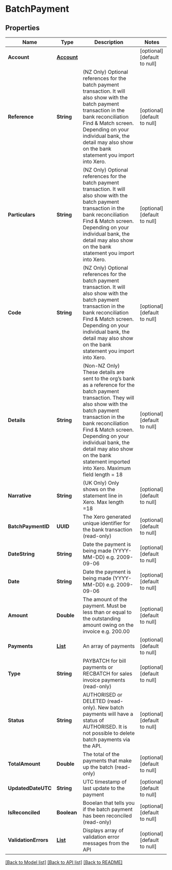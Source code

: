 # BatchPayment
## Properties

| Name | Type | Description | Notes |
|------------ | ------------- | ------------- | -------------|
| **Account** | [**Account**](Account.md) |  | [optional] [default to null] |
| **Reference** | **String** | (NZ Only) Optional references for the batch payment transaction. It will also show with the batch payment transaction in the bank reconciliation Find &amp; Match screen. Depending on your individual bank, the detail may also show on the bank statement you import into Xero. | [optional] [default to null] |
| **Particulars** | **String** | (NZ Only) Optional references for the batch payment transaction. It will also show with the batch payment transaction in the bank reconciliation Find &amp; Match screen. Depending on your individual bank, the detail may also show on the bank statement you import into Xero. | [optional] [default to null] |
| **Code** | **String** | (NZ Only) Optional references for the batch payment transaction. It will also show with the batch payment transaction in the bank reconciliation Find &amp; Match screen. Depending on your individual bank, the detail may also show on the bank statement you import into Xero. | [optional] [default to null] |
| **Details** | **String** | (Non-NZ Only) These details are sent to the org’s bank as a reference for the batch payment transaction. They will also show with the batch payment transaction in the bank reconciliation Find &amp; Match screen. Depending on your individual bank, the detail may also show on the bank statement imported into Xero. Maximum field length &#x3D; 18 | [optional] [default to null] |
| **Narrative** | **String** | (UK Only) Only shows on the statement line in Xero. Max length &#x3D;18 | [optional] [default to null] |
| **BatchPaymentID** | **UUID** | The Xero generated unique identifier for the bank transaction (read-only) | [optional] [default to null] |
| **DateString** | **String** | Date the payment is being made (YYYY-MM-DD) e.g. 2009-09-06 | [optional] [default to null] |
| **Date** | **String** | Date the payment is being made (YYYY-MM-DD) e.g. 2009-09-06 | [optional] [default to null] |
| **Amount** | **Double** | The amount of the payment. Must be less than or equal to the outstanding amount owing on the invoice e.g. 200.00 | [optional] [default to null] |
| **Payments** | [**List**](Payment.md) | An array of payments | [optional] [default to null] |
| **Type** | **String** | PAYBATCH for bill payments or RECBATCH for sales invoice payments (read-only) | [optional] [default to null] |
| **Status** | **String** | AUTHORISED or DELETED (read-only). New batch payments will have a status of AUTHORISED. It is not possible to delete batch payments via the API. | [optional] [default to null] |
| **TotalAmount** | **Double** | The total of the payments that make up the batch (read-only) | [optional] [default to null] |
| **UpdatedDateUTC** | **String** | UTC timestamp of last update to the payment | [optional] [default to null] |
| **IsReconciled** | **Boolean** | Booelan that tells you if the batch payment has been reconciled (read-only) | [optional] [default to null] |
| **ValidationErrors** | [**List**](ValidationError.md) | Displays array of validation error messages from the API | [optional] [default to null] |

[[Back to Model list]](../README.md#documentation-for-models) [[Back to API list]](../README.md#documentation-for-api-endpoints) [[Back to README]](../README.md)

